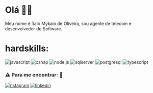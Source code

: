 # Olá 	🧑‍💻

Meu nome é Ítalo Mykaio de Oliveira, sou agente de telecom e desenvolvedor de Software.


# hardskills:

![javascript](	https://img.shields.io/badge/JavaScript-323330?style=for-the-badge&logo=javascript&logoColor=F7DF1E) ![cshap](	https://img.shields.io/badge/C%23-00599C?style=for-the-badge&logo=csharp&logoColor=white) ![node.js](	https://img.shields.io/badge/Node%20js-339933?style=for-the-badge&logo=nodedotjs&logoColor=white) ![sqlserver](	https://img.shields.io/badge/%20SQL%20Server-CC2927?style=for-the-badge&logo=microsoft%20sql%20server&logoColor=white) ![postgresql](https://img.shields.io/badge/PostgreSQL-316192?style=for-the-badge&logo=postgresql&logoColor=white) ![typescript](https://img.shields.io/badge/TypeScript-007ACC?style=for-the-badge&logo=typescript&logoColor=white)

### ⚠️ Para me encontrar:	📌

[![nstagram](https://img.shields.io/badge/Instagram-E4405F?style=for-the-badge&logo=instagram&logoColor=white)](https://www.instagram.com/_italooliveiira/) [![linkedin](https://img.shields.io/badge/LinkedIn-0077B5?style=for-the-badge&logo=linkedin&logoColor=white)](https://www.linkedin.com/in/italooliveiraaa/)

